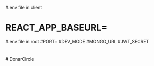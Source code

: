 
#.env file in client 
# REACT_APP_BASEURL=

#.env file in root
#PORT=
#DEV_MODE
#MONGO_URL
#JWT_SECRET
#
#
#   D o n a r C i r c l e 
 
 
